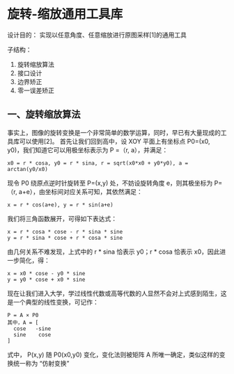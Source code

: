 # 旋转-缩放通用工具库

设计目的：
  实现以任意角度、任意缩放进行原图采样[1]的通用工具
  
子结构：
  1. 旋转缩放算法
  2. 接口设计
  3. 边界矫正
  4. 零一误差矫正

## 一、旋转缩放算法

事实上，图像的旋转变换是一个非常简单的数学运算，同时，早已有大量现成的工具库可以使用[2]。
首先让我们回到高中，设 XOY 平面上有坐标点 P0=(x0, y0)，我们知道它可以用极坐标表示为 P =（r, a），并满足：
```
x0 = r * cosa, y0 = r * sina, r = sqrt(x0*x0 + y0*y0), a = arctan(y0/x0)
```
现令 P0 绕原点逆时针旋转至 P=(x,y) 处，不妨设旋转角度 e，则其极坐标为 P=（r, a+e），由坐标间对应关系可知，其依然满足：
```
x = r * cos(a+e), y = r * sin(a+e)
```
我们将三角函数展开，可得如下表达式：
```
x = r * cosa * cose - r * sina * sine
y = r * sina * cose + r * cosa * sine
```
由几何关系不难发现，上式中的 r * sina 恰表示 y0；r * cosa 恰表示 x0，因此进一步简化，得：
```
x = x0 * cose - y0 * sine
y = y0 * cose + x0 * sine
```
现在让我们进入大学，学过线性代数或高等代数的人显然不会对上式感到陌生，这是一个典型的线性变换，可记作：
```
P = A × P0
其中，A = [
  cose   -sine
  sine    cose
]
```
式中， P(x,y) 随 P0(x0,y0) 变化，变化法则被矩阵 A 所唯一确定，类似这样的变换统一称为 “仿射变换”











